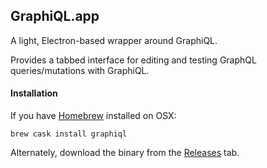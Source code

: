 GraphiQL.app
------------

A light, Electron-based wrapper around GraphiQL.

Provides a tabbed interface for editing and testing GraphQL queries/mutations with GraphiQL.

#### Installation

If you have [Homebrew](http://brew.sh/) installed on OSX:

```
brew cask install graphiql
```

Alternately, download the binary from the [Releases](https://github.com/skevy/graphiql-app/releases) tab.
